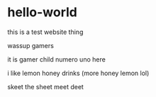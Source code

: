 # hello-world
this is a test website thing


wassup gamers

it is gamer child numero uno here

i like lemon honey drinks (more honey lemon lol)

skeet the sheet meet deet
